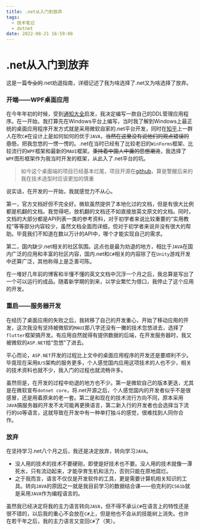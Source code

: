 ```yaml
---
title: .net从入门到放弃
tags:
  - 技术笔记
  - dotnet
date: 2022-08-21 16:59:08
---
```



# .net从入门到放弃

这是一篇~~专业的~~.net劝退指南，详细记述了我为啥选择了.net又为啥选择了放弃。

<!--more-->

### 开端——WPF桌面应用

在今年年初的时候，受到[通知大全](https://squidward.top/)启发，我决定编写一款自己的DDL管理应用程序。在一开始，我打算先在Windows平台上编写，当时我了解到Windows上最正统的桌面应用程序开发方式就是采用微软自家的.net平台开发，同时在[知乎](https://zhihu.com)上一群人在吹`C#`在设计上是如何如何的优于`JAVA`，~~当然在这里没有说他们的观点错误的意思~~，把我忽悠的一愣一愣的。.net在当时已经有了比较老旧的`WinForms`框架、比较流行的`WPF`框架和最新的`MAUI`框架。~~秉持着中国人中庸的思想潮流~~，我选择了`WPF`图形框架作为我当时开发的框架，从此入了.net平台的坑。

> 如今这个桌面端的项目已经基本烂尾，项目开源在[github](https://github.com/jackfiled/PostCalendarWindows)，算是警醒后来的我在技术选型时应该更加的慎重

说实话，在开发的一开始，我就感觉力不从心。

第一，官方文档好但不完全好。微软虽然提供了本地化过的文档，但是有很大比例都是机翻的文档。我觉得吧，放机翻的文档还不如直接放英文原文的文档。同时，文档的大部分都是API列表一类的参考资料，对于初学者来说比较重要的“实用教程”等等部分内容较少，虽然文档全面而详细，但对于初学者来说并没有很大的帮助。毕竟我们不知道在数以万计的API中，哪个才能实现自己的需求。

第二，国内缺少.net相关的社区氛围。这点也是最为劝退的地方，相比于`JAVA`在国内广泛的应用和丰富的社区内容，国内.net和`C#`相关的内容除了在`Unity`游戏开发中还算广泛，其他称得上是乏善可陈。

在一堆好几年前的博客和半懂不懂的英文文档中沉浮一个月之后，我总算是写出了一个可以运行的成品。随着新学期的到来，以学业繁忙为借口，我停止了这个应用的开发。

### 重启——服务器开发

在经历了桌面应用的失败之后，我转移了自己的开发重心，开始了移动应用的开发，这次我没有坚持被微软的`MAUI`那八字还没有一撇的技术忽悠进去，选择了`flutter`框架搞开发。有应用自然就得有提供数据的后端，在开发服务器时，我又被微软的`ASP.NET`给“忽悠”了进去。

平心而论，`ASP.NET`开发的过程比上文中的桌面应用程序的开发还是要顺利不少。毕竟现在采用`B/S`架构的服务更多，个人感觉国内应用这项技术的人也不少，相关的技术资料也就不少，我入门的过程也就流畅许多。

虽然但是，在开发的过程中劝退的地方也不少。第一是微软自己的版本更迭，尤其是在微软宣布`dotnet core`，将.net开源之后，个人感觉国内的开发者似乎不是很感冒，还是用着原来的老一套。第二是和现在的技术流行方向不同，原本采用`JAVA`搞服务器的开发不太可能再更换语言，第二新入行的开发者也会选择当下流行的`GO`等语言，这就导致在开发中有一种单打独斗的感觉，很难找到人同你合作。

### 放弃

在坚持学习.net八个月之后，我还是决定放弃，转向学习`JAVA`。

- 没人用的技术的技术不要硬刚，即使是好技术也不要。没人用的技术就像一潭死水，只有流动起来，才能孕育生机和活力，否则只能在原地腐烂。
- 之于我而言，语言不仅仅是开发软件的工具，更是需要计算机相关知识的工具。转向`JAVA`的原因之一就是我目前学习的数据结合课——伯克利的`CS61b`就是采用`JAVA`作为编程语言的。

虽然我已经决定将我的主力语言转向`JAVA`，但不得不承认`C#`在语言上的特性还是很不错的，以后我的重心不会放在`C#`上，但是他也不会从的技能树上消失。也许在若干年之后，我的主力语言又变回`C#`了（笑）。